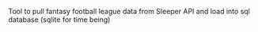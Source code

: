 Tool to pull fantasy football league data from Sleeper API and load into sql database (sqlite for time being)
